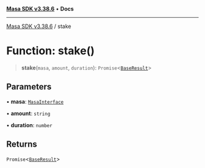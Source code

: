 [**Masa SDK v3.38.6**](../README.md) • **Docs**

***

[Masa SDK v3.38.6](../globals.md) / stake

# Function: stake()

> **stake**(`masa`, `amount`, `duration`): `Promise`\<[`BaseResult`](../interfaces/BaseResult.md)\>

## Parameters

• **masa**: [`MasaInterface`](../interfaces/MasaInterface.md)

• **amount**: `string`

• **duration**: `number`

## Returns

`Promise`\<[`BaseResult`](../interfaces/BaseResult.md)\>
